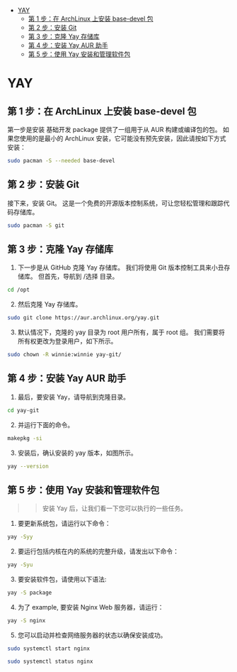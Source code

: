 <!-- TOC GitLab -->

+ [YAY](#yay)
  * [第 1 步：在 ArchLinux 上安装 base-devel 包](#第-1-步在-archlinux-上安装-base-devel-包)
  * [第 2 步：安装 Git](#第-2-步安装-git)
  * [第 3 步：克隆 Yay 存储库](#第-3-步克隆-yay-存储库)
  * [第 4 步：安装 Yay AUR 助手](#第-4-步安装-yay-aur-助手)
  * [第 5 步：使用 Yay 安装和管理软件包](#第-5-步使用-yay-安装和管理软件包)

<!-- /TOC -->

# YAY

## 第 1 步：在 ArchLinux 上安装 base-devel 包

第一步是安装 基础开发 package 提供了一组用于从 AUR 构建或编译包的包。 如果您使用的是最小的 ArchLinux 安装，它可能没有预先安装，因此请按如下方式安装：

```bash
sudo pacman -S --needed base-devel
```

## 第 2 步：安装 Git

接下来，安装 Git。 这是一个免费的开源版本控制系统，可让您轻松管理和跟踪代码存储库。

```bash
sudo pacman -S git
```

## 第 3 步：克隆 Yay 存储库

1. 下一步是从 GitHub 克隆 Yay 存储库。 我们将使用 Git 版本控制工具来小丑存储库。 但首先，导航到 /选择 目录。

```bash
cd /opt
```

2. 然后克隆 Yay 存储库。

```bash
sudo git clone https://aur.archlinux.org/yay.git
```

3. 默认情况下，克隆的 yay 目录为 root 用户所有，属于 root 组。 我们需要将所有权更改为登录用户，如下所示。

```bash
sudo chown -R winnie:winnie yay-git/
```

## 第 4 步：安装 Yay AUR 助手

1. 最后，要安装 Yay，请导航到克隆目录。

```bash
cd yay-git
```

2. 并运行下面的命令。

```bash
makepkg -si
```

3. 安装后，确认安装的 yay 版本，如图所示。

```bash
yay --version
```

## 第 5 步：使用 Yay 安装和管理软件包

> > 安装 Yay 后，让我们看一下您可以执行的一些任务。

1. 要更新系统包，请运行以下命令：

```bash
yay -Syy
```

2. 要运行包括内核在内的系统的完整升级，请发出以下命令：

```bash
yay -Syu
```

3. 要安装软件包，请使用以下语法:

```bash
yay -S package
```

4. 为了 example, 要安装 Nginx Web 服务器，请运行：

```bash
yay -S nginx
```

5. 您可以启动并检查网络服务器的状态以确保安装成功。

```bash
sudo systemctl start nginx
```

```bash
sudo systemctl status nginx
```
